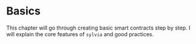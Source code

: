 # Basics

This chapter will go through creating basic smart contracts step by step.
I will explain the core features of `sylvia` and good practices.
